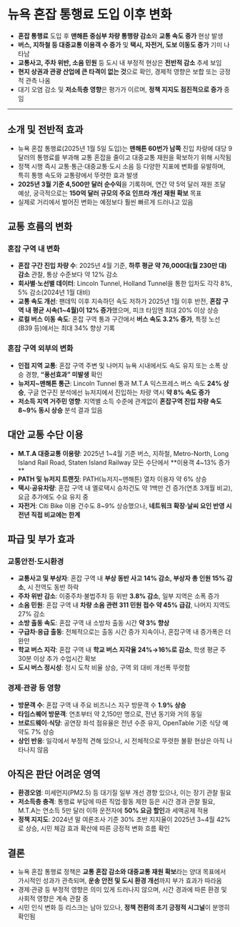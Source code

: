 # 뉴욕 혼잡 통행료 도입 이후 변화


* **혼잡 통행료** 도입 후 **맨해튼 중심부 차량 통행량 감소**와 **교통 속도 증가** 현상 발생
* **버스, 지하철 등 대중교통 이용객 수 증가** 및 **택시, 자전거, 도보 이동도 증가** 기미 나타남
* **교통사고, 주차 위반, 소음 민원** 등 도시 내 부정적 현상은 **전반적 감소** 추세 보임
* **현지 상권과 관광 산업에 큰 타격이 없는 것**으로 확인, 경제적 영향은 보합 또는 긍정적 관측 나옴
* 대기 오염 감소 및 **저소득층 영향**은 평가가 이르며, **정책 지지도 점진적으로 증가** 중임

---

소개 및 전반적 효과
-----------

* 뉴욕 혼잡 통행료(2025년 1월 5일 도입)는 **맨해튼 60번가 남쪽** 진입 차량에 대당 9달러의 통행료를 부과해 교통 혼잡을 줄이고 대중교통 재원을 확보하기 위해 시작됨
* 정책 시행 즉시 교통·통근·대중교통·도시 소음 등 다양한 지표에 변화를 유발하며, 특히 통행 속도와 교통량에서 뚜렷한 효과 발생
* **2025년 3월 기준 4,500만 달러 순수익**을 기록하며, 연간 약 5억 달러 재원 조달 예상, 궁극적으로는 **150억 달러 규모의 주요 인프라 개선 재원 확보** 목표
* 실제로 거리에서 벌어진 변화는 예정보다 훨씬 빠르게 드러나고 있음

교통 흐름의 변화
---------

### 혼잡 구역 내 변화

* **혼잡 구간 진입 차량 수**: 2025년 4월 기준, **하루 평균 약 76,000대(월 230만 대) 감소** 관찰, 통상 수준보다 약 12% 감소
* **회사별·노선별 데이터**: Lincoln Tunnel, Holland Tunnel을 통한 입차도 각각 8%, 5% 감소(2024년 1월 대비)
* **교통 속도 개선**: 팬데믹 이후 지속하던 속도 저하가 2025년 1월 이후 반전, **혼잡 구역 내 평균 시속(1~4월)이 12% 증가**했으며, 피크 타임엔 최대 20% 이상 상승
* **로컬 버스 이동 속도**: 혼잡 구역 통과 구간에서 **버스 속도 3.2% 증가**, 특정 노선(B39 등)에서는 최대 34% 향상 기록

### 혼잡 구역 외부의 변화

* **인접 지역 교통**: 혼잡 구역 주변 및 나머지 뉴욕 시내에서도 속도 유지 또는 소폭 상승 경향, **“풍선효과” 미발생** 확인
* **뉴저지~맨해튼 통근**: Lincoln Tunnel 통과 M.T.A 익스프레스 버스 속도 **24% 상승**, 구글 연구진 분석에선 뉴저지에서 진입하는 차량 역시 **약 8% 속도 증가**
* **저소득 지역 거주민 영향**: 지역별 소득 수준에 관계없이 **혼잡구역 진입 차량 속도 8~9% 동시 상승** 분석 결과 있음

대안 교통 수단 이용
-----------

* **M.T.A 대중교통 이용량**: 2025년 1~4월 기준 버스, 지하철, Metro-North, Long Island Rail Road, Staten Island Railway 모든 수단에서 **이용객 4~13% 증가**
* **PATH 및 뉴저지 트랜짓**: PATH(뉴저지~맨해튼) 열차 이용자 약 6% 상승
* **택시·공유차량**: 혼잡 구역 내 옐로택시 승차건도 약 1백만 건 증가(연초 3개월 비교), 요금 추가에도 수요 유지 중
* **자전거**: Citi Bike 이용 건수도 8~9% 상승했으나, **네트워크 확장·날씨 요인 반영 시 전년 직접 비교에는 한계**

파급 및 부가 효과
----------

### 교통안전·도시환경

* **교통사고 및 부상자**: 혼잡 구역 내 **부상 동반 사고 14% 감소, 부상자 총 인원 15% 감소**, 시 전역도 동반 하락
* **주차 위반 감소**: 이중주차·불법주차 등 위반 **3.8% 감소**, 일부 지역은 소폭 증가
* **소음 민원**: 혼잡 구역 내 **차량 소음 관련 311 민원 접수 약 45% 급감**, 나머지 지역도 27% 감소
* **소방 출동 속도**: 혼잡 구역 내 소방차 출동 시간 **약 3% 향상**
* **구급차·응급 출동**: 전체적으로는 출동 시간 증가 지속이나, 혼잡구역 내 증가폭은 더 완만
* **학교 버스 지각**: 혼잡 구역 내 **학교 버스 지각율 24%→16%로 감소**, 학생 평균 주 30분 이상 추가 수업시간 확보
* **도시 버스 정시성**: 정시 도착 비율 상승, 구역 외 대비 개선폭 뚜렷함

### 경제·관광 등 영향

* **방문객 수**: 혼잡 구역 내 주요 비즈니스 지구 방문객 수 **1.9% 상승**
* **타임스퀘어 방문객**: 연초부터 약 2,150만 명으로, 전년 동기와 거의 동일
* **브로드웨이·식당**: 공연장 좌석 점유율은 전년 수준 유지, OpenTable 기준 식당 예약도 7% 상승
* **상인 반응**: 일각에서 부정적 견해 있으나, 시 전체적으로 뚜렷한 불황 현상은 아직 나타나지 않음

아직은 판단 어려운 영역
-------------

* **환경오염**: 미세먼지(PM2.5) 등 대기질 일부 개선 경향 있으나, 이는 장기 관찰 필요
* **저소득층 충격**: 통행료 부담에 따른 직업·활동 제한 등은 시간 경과 관찰 필요, M.T.A는 연소득 5만 달러 이하 운전자에 **50% 요금 할인**과 세액공제 적용
* **정책 지지도**: 2024년 말 여론조사 기준 30% 초반 지지율이 2025년 3~4월 42%로 상승, 시민 체감 효과 확산에 따른 긍정적 변화 흐름 확인

결론
--

* 뉴욕 혼잡 통행료 정책은 **교통 혼잡 감소와 대중교통 재원 확보**라는 양대 목표에서 가시적인 성과가 관측되며, **운송 안전 및 도시 환경 개선**까지 부가 효과가 따라옴
* 경제·관광 등 부정적 영향은 의미 있게 드러나지 않으며, 시간 경과에 따른 환경 및 사회적 영향은 계속 관찰 중
* 시민 인식 변화 등 리스크는 남아 있으나, **정책 전환의 초기 긍정적 시그널**이 분명히 확인됨
